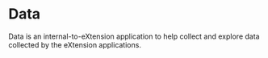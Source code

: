 # Data

Data is an internal-to-eXtension application to help collect and explore data collected by the eXtension applications.

